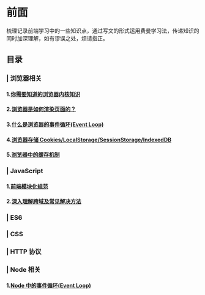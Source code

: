 # 前面

梳理记录前端学习中的一些知识点，通过写文的形式运用费曼学习法，传递知识的同时加深理解，如有谬误之处，烦请指正。

## 目录

### | 浏览器相关

#### 1.[你需要知道的浏览器内核知识]()

#### 2.[浏览器是如何渲染页面的？]()

#### 3.[什么是浏览器的事件循环(Event Loop)]()

#### 4.[浏览器存储 Cookies/LocalStorage/SessionStorage/IndexedDB]()

#### 5.[浏览器中的缓存机制]()

### | JavaScript

#### 1.[前端模块化规范]()

#### 2.[深入理解跨域及常见解决方法 ](https://github.com/suchenrain/FrontEnd-Roadmap/issues/2)

### | ES6

### | CSS

### | HTTP 协议

### | Node 相关

#### 1.[Node 中的事件循环(Event Loop)]()
